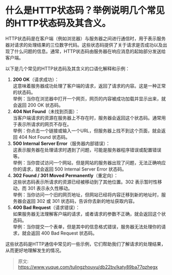 # 什么是HTTP状态码？举例说明几个常见的HTTP状态码及其含义。

HTTP状态码是在客户端（例如浏览器）与服务器之间进行通信时，用于表示服务器对请求的处理结果的三位数字代码。这些状态码提供了关于请求是否成功以及出现了什么问题的信息。通常，HTTP状态码由服务器在响应消息的起始部分发送给客户端。



以下是几个常见的HTTP状态码及其含义的口语化解释和示例：

1.  **200 OK**（请求成功）：  
这意味着服务器成功处理了客户端的请求，返回了请求的内容。这是一种正常的状态码。  
举例：当你在浏览器中打开一个网页，网页的内容被成功加载并显示出来，就会返回 200 OK 状态码。 
2.  **404 Not Found**（未找到页面）：  
当客户端请求的资源在服务器上不存在时，服务器会返回这个状态码。通常用于表示所请求的网页不存在。  
举例：你点击一个链接或输入一个URL，但服务器上找不到这个页面，就会返回 404 Not Found 状态码。 
3.  **500 Internal Server Error**（服务器内部错误）：  
这表示服务器在处理请求时遇到了问题，可能是服务器程序错误或配置错误等。  
举例：当你尝试访问一个网站，但是网站的服务器出现了问题，无法正确响应你的请求，就会返回 500 Internal Server Error 状态码。 
4.  **302 Found / 301 Moved Permanently**（重定向）：  
这些状态码表示所请求的资源已经被移动到了其他位置。302 表示暂时性移动，而 301 表示永久性移动。  
举例：当你访问一个旧的网页地址，但网站已经将内容迁移到新的地址时，服务器会返回 302 或 301 状态码，告诉你去新的地址获取内容。 
5.  **400 Bad Request**（请求错误）：  
如果服务器无法理解客户端的请求，或者请求的参数不正确，就会返回这个状态码。  
举例：当你提交一个表单，但是其中的信息格式错误，服务器无法处理你的请求，就会返回 400 Bad Request 状态码。 



这些状态码是HTTP通信中常见的一些示例，它们帮助我们了解请求的处理结果，从而更好地理解发生的情况。



> 原文: <https://www.yuque.com/tulingzhouyu/db22bv/katy89ba77qzhegx>